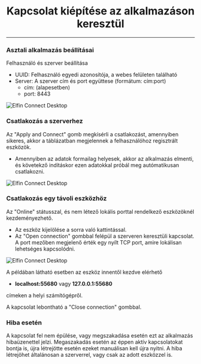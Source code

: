 <h1 align="center">Kapcsolat kiépítése az alkalmazáson keresztül</h1>

---------

### Asztali alkalmazás beállításai

Felhasználó és szerver beállítása
* UUID: Felhasználó egyedi azonosítója, a webes felületen található
* Server: A szerver cím és port együttese (formátum: cím:port)
  + cím: <span id="location"></span> (alapesetben)
  + port: 8443
  
![Elfin Connect Desktop](contents/_gfx/gfx-2-3-1.png)

### Csatlakozás a szerverhez

Az "Apply and Connect" gomb megkísérli a csatlakozást, amennyiben sikeres, akkor a táblázatban megjelennek a felhasználóhoz regisztrált eszközök.

* Amennyiben az adatok formailag helyesek, akkor az alkalmazás elmenti, és követekző indításkor ezen adatokkal próbál meg autómatikusan csatlakozni.

![Elfin Connect Desktop](contents/_gfx/gfx-2-3-2.png)

### Csatlakozás egy távoli eszközhöz

Az "Online" státusszal, és nem létező lokális porttal rendelkező eszközöknél kezdeményezhető. 
* Az eszköz kijelölése a sorra való kattintással.
* Az "Open connection" gombbal felépül a szerveren keresztüli kapcsolat. A port mezőben megjelenő érték egy nyílt TCP port, amire lokálisan lehetséges kapcsolódni.

![Elfin Connect Desktop](contents/_gfx/gfx-2-3-3.png)

A példában látható esetben az eszköz innentől kezdve elérhető

* **localhost:55680** vagy **127.0.0.1:55680**

címeken a helyi számítógépről.

A kapcsolat lebontható a "Close connection" gombbal.

### Hiba esetén

A kapcsolat fel nem épülése, vagy megszakadása esetén ezt az alkalmazás hibaüzenettel jelzi. Megaszakadás esetén az éppen aktív kapcsolatokat bontja is, újra létrejötte esetén ezeket manuálisan kell újra nyitni.
A hiba létrejöhet általánosan a szerverrel, vagy csak az adott eszközzel is.
